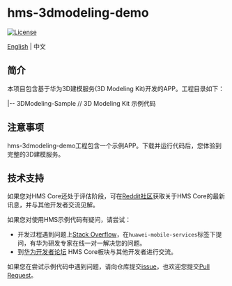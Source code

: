 # hms-3dmodeling-demo

[![License](https://img.shields.io/badge/Docs-hmsguides-brightgreen)](https://developer.huawei.com/consumer/cn/doc/development/HMSCore-Guides-V5/service-introduction-0000001050040017-V5)

[English](https://github.com/HMS-Core/hms-3d-modeling-demo/blob/master/README.md) | 中文

## 简介

本项目包含基于华为3D建模服务(3D Modeling Kit)开发的APP。工程目录如下：

|-- 3DModeling-Sample // 3D Modeling Kit 示例代码

## 注意事项

hms-3dmodeling-demo工程包含一个示例APP。下载并运行代码后，您体验到完整的3D建模服务。

## 技术支持
如果您对HMS Core还处于评估阶段，可在[Reddit社区](https://www.reddit.com/r/HuaweiDevelopers/)获取关于HMS Core的最新讯息，并与其他开发者交流见解。

如果您对使用HMS示例代码有疑问，请尝试：
- 开发过程遇到问题上[Stack Overflow](https://stackoverflow.com/questions/tagged/huawei-mobile-services)，在`huawei-mobile-services`标签下提问，有华为研发专家在线一对一解决您的问题。
- 到[华为开发者论坛](https://developer.huawei.com/consumer/cn/forum/blockdisplay?fid=18) HMS Core板块与其他开发者进行交流。

如果您在尝试示例代码中遇到问题，请向仓库提交[issue](https://github.com/HMS-Core/hms-3d-modeling-demo/issues)，也欢迎您提交[Pull Request](https://github.com/HMS-Core/hms-3d-modeling-demo/pulls)。